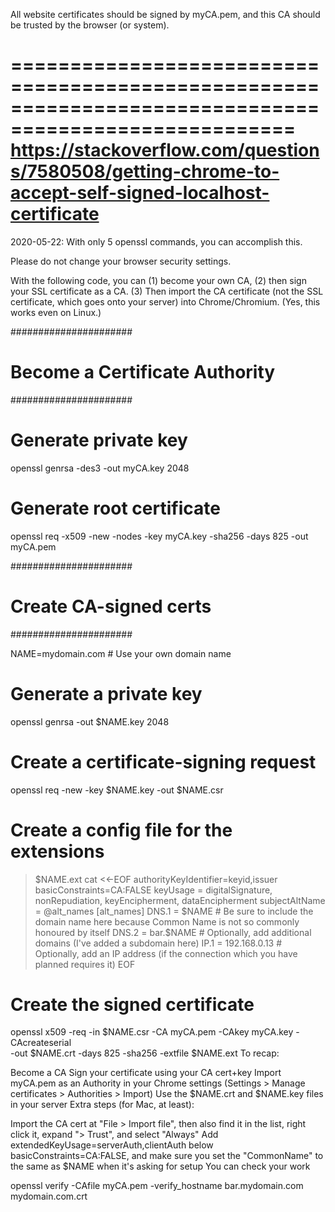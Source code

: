 All website certificates should be signed by myCA.pem, and this CA should be trusted by the browser (or system).

======================================================================================================
https://stackoverflow.com/questions/7580508/getting-chrome-to-accept-self-signed-localhost-certificate
======================================================================================================

2020-05-22: With only 5 openssl commands, you can accomplish this.

Please do not change your browser security settings.

With the following code, you can (1) become your own CA, (2) then sign your SSL certificate as a CA. (3) Then import the CA certificate (not the SSL certificate, which goes onto your server) into Chrome/Chromium. (Yes, this works even on Linux.)

######################
# Become a Certificate Authority
######################

# Generate private key
openssl genrsa -des3 -out myCA.key 2048
# Generate root certificate
openssl req -x509 -new -nodes -key myCA.key -sha256 -days 825 -out myCA.pem

######################
# Create CA-signed certs
######################

NAME=mydomain.com # Use your own domain name
# Generate a private key
openssl genrsa -out $NAME.key 2048
# Create a certificate-signing request
openssl req -new -key $NAME.key -out $NAME.csr
# Create a config file for the extensions
>$NAME.ext cat <<-EOF
authorityKeyIdentifier=keyid,issuer
basicConstraints=CA:FALSE
keyUsage = digitalSignature, nonRepudiation, keyEncipherment, dataEncipherment
subjectAltName = @alt_names
[alt_names]
DNS.1 = $NAME # Be sure to include the domain name here because Common Name is not so commonly honoured by itself
DNS.2 = bar.$NAME # Optionally, add additional domains (I've added a subdomain here)
IP.1 = 192.168.0.13 # Optionally, add an IP address (if the connection which you have planned requires it)
EOF
# Create the signed certificate
openssl x509 -req -in $NAME.csr -CA myCA.pem -CAkey myCA.key -CAcreateserial \
-out $NAME.crt -days 825 -sha256 -extfile $NAME.ext
To recap:

Become a CA
Sign your certificate using your CA cert+key
Import myCA.pem as an Authority in your Chrome settings (Settings > Manage certificates > Authorities > Import)
Use the $NAME.crt and $NAME.key files in your server
Extra steps (for Mac, at least):

Import the CA cert at "File > Import file", then also find it in the list, right click it, expand "> Trust", and select "Always"
Add extendedKeyUsage=serverAuth,clientAuth below basicConstraints=CA:FALSE, and make sure you set the "CommonName" to the same as $NAME when it's asking for setup
You can check your work

openssl verify -CAfile myCA.pem -verify_hostname bar.mydomain.com mydomain.com.crt
